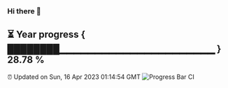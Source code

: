 ### Hi there 👋
⏳ Year progress { ████████▁▁▁▁▁▁▁▁▁▁▁▁▁▁▁▁▁▁▁▁▁▁ } 28.78 %
---
⏰ Updated on Sun, 16 Apr 2023 01:14:54 GMT
![Progress Bar CI](https://github.com/liununu/liununu/workflows/Progress%20Bar%20CI/badge.svg)
